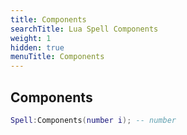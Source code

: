 ```yaml
---
title: Components
searchTitle: Lua Spell Components
weight: 1
hidden: true
menuTitle: Components
---
```

## Components
```lua
Spell:Components(number i); -- number
```